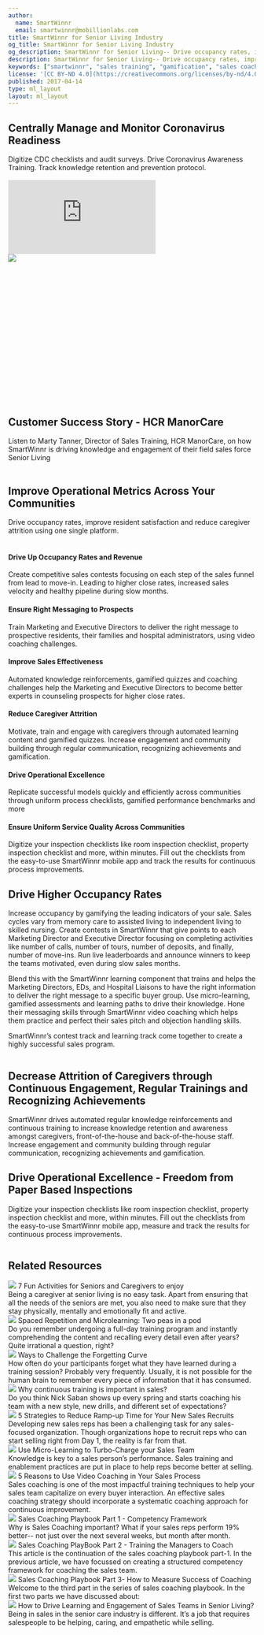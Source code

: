 ```yaml
---
author:
  name: SmartWinnr
  email: smartwinnr@mobillionlabs.com
title: SmartWinnr for Senior Living Industry
og_title: SmartWinnr for Senior Living Industry
og_description: SmartWinnr for Senior Living-- Drive occupancy rates, improve resident satisfaction and reduce caregiver attrition using one single platform.
description: SmartWinnr for Senior Living-- Drive occupancy rates, improve resident satisfaction and reduce caregiver attrition using one single platform.
keywords: ["smartwinnr", "sales training", "gamification", "sales coaching", "sales performance", "sales enablement", "solutions", "new product launch", "new offer launch", "new service launch", "train partners", "train distributors", "senior living", "caregivers", "marketing directors", "directors of community relations"]
license: '[CC BY-ND 4.0](https://creativecommons.org/licenses/by-nd/4.0)'
published: 2017-04-14
type: ml_layout
layout: ml_layout
---
```


<section class="ml_senior_living_top_section">
  <div class="ml_no_padding_bottom50">
    <h1 class="text-center ml-margin-bottom30 ml_body_text_white">Centrally Manage and Monitor Coronavirus Readiness</h1>
    <div class=" ml-subtext ml-font20">Digitize CDC checklists and audit surveys. Drive Coronavirus Awareness Training.
    Track knowledge retention and prevention protocol.</div></br>
    <div class="ml_iframe_video_container">
      <div class="ml_iframe_video_wrapper">
        <iframe class="" src="https://www.youtube.com/embed/_B4mkaocG-M?rel=0" frameborder="0" allow="accelerometer; autoplay; encrypted-media; gyroscope; picture-in-picture" allowfullscreen></iframe>
        <!-- <video id="video-player" controls preload muted class="cld-video-player cld-fluid" data-cld-colors='{ "base": "#3c36c2", "accent": "#00e64c", "text": "#fff" }'></video>
        <div class="ml_video_popup" id="ml_popup">
          <div class="popup_close" onclick="hidePopup()"><i class="fa fa-times-circle"></i></div>
          <div class="popup_message"> Do you want to know more? </div>
          <div class="text-center popup_button"> <a href="/request-demo/">Request Free Demo</a></div>
        </div> -->
      </div>
    </div>
  </div>
  <img class="swoop" src="/images/swoop_mask.min.svg">
</section>

<!-- start of HCR ManorCare video section -->
<section class="ml-chooseQP ml-background-white">
  <div class="padding50">
    <div class="row ml_div_contents_in_center">
      <div class="col-lg-7 col-md-7 col-sm-12 col-xs-12">
        <script src="https://fast.wistia.com/embed/medias/grbzvz2e6b.jsonp" async></script><script src="https://fast.wistia.com/assets/external/E-v1.js" async></script><div class="wistia_responsive_padding" style="padding:56.25% 0 0 0;position:relative;"><div class="wistia_responsive_wrapper" style="height:100%;left:0;position:absolute;top:0;width:100%;"><div class="wistia_embed wistia_async_grbzvz2e6b videoFoam=true" style="height:100%;position:relative;width:100%"><div class="wistia_swatch" style="height:100%;left:0;opacity:0;overflow:hidden;position:absolute;top:0;transition:opacity 200ms;width:100%;"><img src="https://fast.wistia.com/embed/medias/grbzvz2e6b/swatch" style="filter:blur(5px);height:100%;object-fit:contain;width:100%;" alt="" aria-hidden="true" onload="this.parentNode.style.opacity=1;" /></div></div></div></div>
      </div>
      <div class="col-lg-5 col-md-5 col-sm-12 col-xs-12">
        <h1 class="text-center">Customer Success Story - HCR ManorCare</h1>
        <div class="ml-subtext ml-font20">Listen to Marty Tanner, Director of Sales Training, HCR ManorCare, on how SmartWinnr is driving knowledge and engagement of their field sales force
        </div>
      </div>
    </div>
  </div>
</section>
<!-- end of HCR ManorCare video section -->

<section class="ml-background-white">
<div class="row ml_no_padding_bottom50">
    <div class="col-lg-10 col-md-10 col-sm-12 col-xs-12">
      <div class="ml_label ml_smartfeed_badge">Senior Living</div><br>
      <h1>Improve Operational Metrics Across Your Communities</h1>
      <div class=" ml-subtext ml-font20 padding0">Drive occupancy rates, improve resident satisfaction and reduce caregiver attrition using one single platform.</div></br>
      <!-- <p align="left" class="ml-padding-top ml-padding-bottom10"><a class="ml-button" align="center" href="/request-demo">Request demo</a></p> -->
    </div>
  </div>
  <div class="ml_no_padding_top50">
    <div class="row ml_text_flex_row">
      <div class="col-lg-4 col-md-4 col-sm-6 col-xs-12">
        <h4 class="ml-title-font">Drive Up Occupancy Rates and Revenue</h4>
        <div class="ml-subtext">Create competitive sales contests focusing on each step of the sales funnel from lead to move-in. Leading to higher close rates, increased sales velocity and healthy pipeline during slow months.</div>
      </div>
      <div class="col-lg-4 col-md-4 col-sm-6 col-xs-12">
        <h4 class="ml-title-font">Ensure Right Messaging to Prospects</h4>
        <div class="ml-subtext">Train Marketing and Executive Directors to deliver the right message to prospective residents, their families and hospital administrators, using video coaching challenges.</div>
      </div>
      <div class="col-lg-4 col-md-4 col-sm-6 col-xs-12">
        <h4 class="ml-title-font">Improve Sales Effectiveness</h4>
        <div class="ml-subtext">Automated knowledge reinforcements, gamified quizzes and coaching challenges help the Marketing and Executive Directors to become better experts in counseling prospects for higher close rates.</div>
      </div>
      <div class="col-lg-4 col-md-4 col-sm-6 col-xs-12">
        <h4 class="ml-title-font">Reduce Caregiver Attrition</h4>
        <div class="ml-subtext">Motivate, train and engage with caregivers through automated learning content and gamified quizzes. Increase engagement and community building through regular communication, recognizing achievements and gamification.</div>
      </div>
      <div class="col-lg-4 col-md-4 col-sm-6 col-xs-12">
        <h4 class="ml-title-font">Drive Operational Excellence</h4>
        <div class="ml-subtext">Replicate successful models quickly and efficiently across communities through uniform process checklists, gamified performance benchmarks and more</div>
      </div>
      <div class="col-lg-4 col-md-4 col-sm-6 col-xs-12">
        <h4 class="ml-title-font">Ensure Uniform Service Quality Across Communities</h4>
        <div class="ml-subtext">Digitize your inspection checklists like room inspection checklist, property inspection checklist and more, within minutes. Fill out the checklists from the easy-to-use SmartWinnr mobile app and track the results for continuous process improvements.</div>
      </div>
    </div>
  </div>
</section>

<section class="padding50 ml-background-white">
  <div class="row ml_div_contents_in_center">
    <div class="col-lg-6 col-md-6 col-sm-6 col-xs-12">
      <h2>Drive Higher Occupancy Rates</h2>
      <p class="ml_body_text_black">Increase occupancy by gamifying the leading indicators of your sale. Sales cycles vary from memory care to assisted living to independent living to skilled nursing. Create contests in SmartWinnr that give points to each Marketing Director and Executive Director focusing on completing activities like number of calls, number of tours, number of deposits, and finally, number of move-ins. Run live leaderboards and announce winners to keep the teams motivated, even during slow sales months.</p>
      <p class="ml_body_text_black">Blend this with the SmartWinnr learning component that trains and helps the Marketing Directors, EDs, and Hospital Liaisons to have the right information to deliver the right message to a specific buyer group. Use micro-learning, gamified assessments and learning paths to drive their knowledge. Hone their messaging skills through SmartWinnr video coaching which helps them practice and perfect their sales pitch and objection handling skills.</p>
      <p class="ml_body_text_black">SmartWinnr’s contest track and learning track come together to create a highly successful sales program.</p>
    </div>
    <div class="col-lg-6 col-md-6 col-sm-6 col-xs-12">
      <!-- <img class="ml-image" src="https://res.cloudinary.com/smartwinnr/image/upload/f_auto,q_auto/v1581428445/website/Images/senior_living_scorecard_byuqw0.png" alt=""> -->
      <img class="ml-image" src="https://d2htycb3ayzv6u.cloudfront.net/Images_2020-03-23_09_45/senior_living_scorecard_byuqw0.png" alt="">
    </div>
  </div>
</section>

<section class="padding50 ml-background-white">
  <div class="row ml_div_contents_in_center">
    <div class="col-lg-6 col-md-6 col-sm-6 col-xs-12">
      <!-- <img class="ml-image" src="https://res.cloudinary.com/smartwinnr/image/upload/f_auto,q_auto/v1581428445/website/Images/senior_living_content_gaew71.png" alt=""> -->
      <img class="ml-image" src="https://d2htycb3ayzv6u.cloudfront.net/Images_2020-03-23_09_45/senior_living_content_gaew71.png" alt="">
    </div>
    <div class="col-lg-6 col-md-6 col-sm-6 col-xs-12">
      <h2>Decrease Attrition of Caregivers through Continuous Engagement, Regular Trainings and Recognizing Achievements</h2>
      <p class="ml_body_text_black">
        SmartWinnr drives automated regular knowledge reinforcements and continuous training to increase knowledge retention and awareness amongst caregivers, front-of-the-house and back-of-the-house staff. Increase engagement and community building through regular communication, recognizing achievements and gamification.
      </p>
    </div>
  </div>
</section>

<section class="padding50 white">
  <div class="row ml_div_contents_in_center">
    <div class="col-lg-6 col-md-6 col-sm-6 col-xs-12">
      <h2>Drive Operational Excellence - Freedom from Paper Based Inspections</h2>
      <p class="ml_body_text_black">
        Digitize your inspection checklists like room inspection checklist, property inspection checklist and more, within minutes. Fill out the checklists from the easy-to-use SmartWinnr mobile app, measure and track the results for continuous process improvements.
      </p>
    </div>
    <div class="col-lg-6 col-md-6 col-sm-6 col-xs-12">
      <!-- <img class="ml-image" src="https://res.cloudinary.com/smartwinnr/image/upload/f_auto,q_auto/v1581428445/website/Images/seinor_living_survey_hbrfll.png" alt=""> -->
      <img class="ml-image" src="https://d2htycb3ayzv6u.cloudfront.net/Images_2020-03-23_09_45/seinor_living_survey_hbrfll.png" alt="">
    </div>
  </div>
</section>

<!-- <script>
  // Cloudinary video player 
  var cld = new cloudinary.Cloudinary({cloud_name: "smartwinnr", secure: true});
  var videoPlayer = cld.videoPlayer('video-player', {
    posterOptions: {publicId: 'website/videos/Coronavirus_prevention_mnvar3.png'}, 
    playedEventPercents: [10]
  });
  videoPlayer.source('https://res.cloudinary.com/smartwinnr/video/upload/v1582973718/website/videos/COVID-19_Final_th251t.mp4');
  videoPlayer.on('percentsplayed', (event) => {
    if (event.eventData.percent == 10) {
      document.getElementById("ml_popup").style.display = "block";
    }
  });
  function hidePopup() {
    document.getElementById("ml_popup").style.display = "none";
  }
</script> -->

<div class="row ml-margin0 padding50">
  <h2 class="text-center">Related Resources</h2>
  <div class="ml_slider_related_blogs">
    <div class="waterfall__item" onclick="location.href='https://www.smartwinnr.com/post/7-fun-activities-for-seniors-and-caregivers-to-enjoy/';">
      <div class="card post post-summary reveal enter">
        <div class="card-header postinfo">
          <img src="/images/blog-65/65.7-fun-activities-for-seniors-and-caregivers-to-enjoy.jpg">
          <span class="card-title ml-margin-bottom0">
            <a class="ml-margin-bottom0">7 Fun Activities for Seniors and Caregivers to enjoy</a>
          </span>
        </div>
        <div class="card-content">
          <article class="article">
            Being a caregiver at senior living is no easy task. Apart from ensuring that all the needs of the seniors are met, you also need to make sure that they stay physically, mentally and emotionally fit and active.
          </article>
        </div>
      </div>
    </div>
    <div class="waterfall__item" onclick="location.href='https://www.smartwinnr.com/post/spaced-repetition-and-microlearning-two-peas-in-a-pod/';">
      <div class="card post post-summary reveal enter">
        <div class="card-header postinfo">
          <img src="/images/blog-49/49.spaced-repetition-and-microlearning-two-peas-in-a-pod.jpg">
          <span class="card-title ml-margin-bottom0">
            <a class="ml-margin-bottom0">Spaced Repetition and Microlearning: Two peas in a pod</a>
          </span>
        </div>
        <div class="card-content">
          <article class="article">
            Do you remember undergoing a full-day training program and instantly comprehending the content and recalling every detail even after years? Quite irrational a question, right?
          </article>
        </div>
      </div>
    </div>
    <div class="waterfall__item" onclick="location.href='https://www.smartwinnr.com/post/ways-to-challenge-the-forgetting-curve/';">
      <div class="card post post-summary reveal enter">
        <div class="card-header postinfo">
          <img src="/images/26.ways-to-challenge-the-forgetting-curve.png">
          <span class="card-title ml-margin-bottom0">
            <a class="ml-margin-bottom0">Ways to Challenge the Forgetting Curve</a>
          </span>
        </div>
        <div class="card-content">
          <article class="article">
            How often do your participants forget what they have learned during a training session? Probably very frequently. Usually, it is not possible for the human brain to remember every piece of information that it has consumed.
          </article>
        </div>
      </div>
    </div>
    <div class="waterfall__item" onclick="location.href='https://www.smartwinnr.com/post/why-continuous-training-is-important-in-sales/';">
      <div class="card post post-summary reveal enter">
        <div class="card-header postinfo">
          <img src="/images/29.why-continuous-training-is-important-in-sales.png">
          <span class="card-title ml-margin-bottom0">
            <a class="ml-margin-bottom0">Why continuous training is important in sales?</a>
          </span>
        </div>
        <div class="card-content">
          <article class="article">
            Do you think Nick Saban shows up every spring and starts coaching his team with a new style, new drills, and different set of expectations?
          </article>
        </div>
      </div>
    </div>
    <div class="waterfall__item" onclick="location.href='https://www.smartwinnr.com/post/2016/09/reduce-ramp-up-time-for-new-sales/';">
      <div class="card post post-summary reveal enter">
        <div class="card-header postinfo">
          <img src="/images/blog4.png">
          <span class="card-title ml-margin-bottom0">
            <a class="ml-margin-bottom0">5 Strategies to Reduce Ramp-up Time for Your New Sales Recruits</a>
          </span>
        </div>
        <div class="card-content">
          <article class="article">
            Developing new sales reps has been a challenging task for any sales-focused organization. Though organizations hope to recruit reps who can start selling right from Day 1, the reality is far from that.
          </article>
        </div>
      </div>
    </div>
    <div class="waterfall__item" onclick="location.href='https://www.smartwinnr.com/post/use-micro-learning-to-turbo-charge-your-sales-team/';">
      <div class="card post post-summary reveal enter">
        <div class="card-header postinfo">
          <img src="/images/12-Use-micro-learning-for-sales-team.png">
          <span class="card-title ml-margin-bottom0">
            <a class="ml-margin-bottom0">Use Micro-Learning to Turbo-Charge your Sales Team</a>
          </span>
        </div>
        <div class="card-content">
          <article class="article">
            Knowledge is key to a sales person’s performance. Sales training and enablement practices are put in place to help reps become better at selling.
          </article>
        </div>
      </div>
    </div>
    <div class="waterfall__item" onclick="location.href='https://www.smartwinnr.com/post/reasons-to-use-video-coaching-in-your-sales-progress/';">
      <div class="card post post-summary reveal enter">
        <div class="card-header postinfo">
          <img src="/images/17.5 Reasons to Use Video Coaching in Your Sales Process.png">
          <span class="card-title ml-margin-bottom0">
            <a class="ml-margin-bottom0">5 Reasons to Use Video Coaching in Your Sales Process</a>
          </span>
        </div>
        <div class="card-content">
          <article class="article">
            Sales coaching is one of the most impactful training techniques to help your sales team capitalize on every buyer interaction. An effective sales coaching strategy should incorporate a systematic coaching approach for continuous improvement.
          </article>
        </div>
      </div>
    </div>
    <div class="waterfall__item" onclick="location.href='https://www.smartwinnr.com/post/sales-coaching-playbook-part-1-competency-framework/';">
      <div class="card post post-summary reveal enter">
        <div class="card-header postinfo">
          <img src="/images/21.sales coaching.png">
          <span class="card-title ml-margin-bottom0">
            <a class="ml-margin-bottom0">Sales Coaching Playbook Part 1 - Competency Framework</a>
          </span>
        </div>
        <div class="card-content">
          <article class="article">
            Why is Sales Coaching important? What if your sales reps perform 19% better-- not just over the next several weeks, but month after month.
          </article>
        </div>
      </div>
    </div>
    <div class="waterfall__item" onclick="location.href='https://www.smartwinnr.com/post/sales-coaching-playbook-part-2-training-managers-to-coach/';">
      <div class="card post post-summary reveal enter">
        <div class="card-header postinfo">
          <img src="/images/22.sales-coaching-playbook-part-2-training-managers-to-coach.png">
          <span class="card-title ml-margin-bottom0">
            <a class="ml-margin-bottom0">Sales Coaching PlayBook Part 2 - Training the Managers to Coach</a>
          </span>
        </div>
        <div class="card-content">
          <article class="article">
            This article is the continuation of the sales coaching playbook part-1. In the previous article, we have focussed on creating a structured competency framework for coaching the sales team.
          </article>
        </div>
      </div>
    </div>
    <div class="waterfall__item" onclick="location.href='https://www.smartwinnr.com/post/sales-coaching-playbook-3-how-to-measure-the-success-of-coaching/';">
      <div class="card post post-summary reveal enter">
        <div class="card-header postinfo">
          <img src="/images/23.coaching measures.png">
          <span class="card-title ml-margin-bottom0">
            <a class="ml-margin-bottom0">Sales Coaching Playbook Part 3- How to Measure Success of Coaching</a>
          </span>
        </div>
        <div class="card-content">
          <article class="article">
            Welcome to the third part in the series of sales coaching playbook. In the first two parts we have discussed about: 
          </article>
        </div>
      </div>
    </div>
    <div class="waterfall__item" onclick="location.href='https://www.smartwinnr.com/post/how-to-drive-learning-and-engagement-of-sales-teams-in-senior-living/';">
      <div class="card post post-summary reveal enter">
        <div class="card-header postinfo">
          <img src="/images/blog-107/107.how-to-drive-learning-and-engagement-of-sales-teams-in-senior-living.jpg">
          <span class="card-title ml-margin-bottom0">
            <a class="ml-margin-bottom0">How to Drive Learning and Engagement of Sales Teams in Senior Living?</a>
          </span>
        </div>
        <div class="card-content">
          <article class="article">
            Being in sales in the senior care industry is different. It’s a job that requires salespeople to be helping, caring, and empathetic while selling.
          </article>
        </div>
      </div>
    </div>
  </div>
</div>